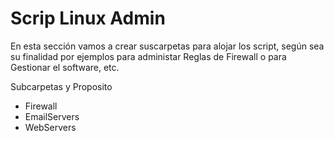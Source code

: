 # Scrip Linux Admin 

En esta sección vamos a crear suscarpetas para alojar los script, según sea su finalidad por ejemplos para administar Reglas de Firewall o para Gestionar el software, etc.

Subcarpetas y Proposito

- Firewall
- EmailServers
- WebServers
